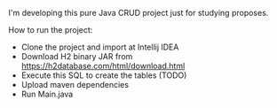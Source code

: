 I'm developing this pure Java CRUD project just for studying proposes.

How to run the project:
- Clone the project and import at Intellij IDEA
- Download H2 binary JAR from https://h2database.com/html/download.html
- Execute this SQL to create the tables (TODO)
- Upload maven dependencies
- Run Main.java